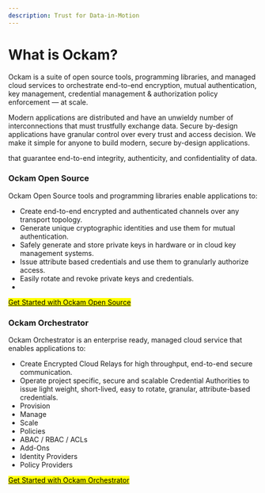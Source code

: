 ```yaml
---
description: Trust for Data-in-Motion
---
```


# What is Ockam?

Ockam is a suite of open source tools, programming libraries, and managed cloud services to orchestrate end-to-end encryption, mutual authentication, key management, credential management & authorization policy enforcement — at scale.

Modern applications are distributed and have an unwieldy number of interconnections that must trustfully exchange data. Secure by-design applications have granular control over every trust and access decision. We make it simple for anyone to build modern, secure by-design applications.

that guarantee end-to-end integrity, authenticity, and confidentiality of data.

### Ockam Open Source

Ockam Open Source tools and programming libraries enable applications to:

* Create end-to-end encrypted and authenticated channels over any transport topology.
* Generate unique cryptographic identities and use them for mutual authentication.
* Safely generate and store private keys in hardware or in cloud key management systems.
* Issue attribute based credentials and use them to granularly authorize access.
* Easily rotate and revoke private keys and credentials.
*

<mark style="background-color:yellow;"></mark>[<mark style="background-color:yellow;">Get Started with Ockam Open Source</mark>](get-started/)<mark style="background-color:yellow;"></mark>

### Ockam Orchestrator

Ockam Orchestrator is an enterprise ready, managed cloud service that enables applications to:

* Create Encrypted Cloud Relays for high throughput, end-to-end secure communication.
* Operate project specific, secure and scalable Credential Authorities to issue light weight, short-lived, easy to rotate, granular, attribute-based credentials.
* Provision
* Manage
* Scale
* Policies
* ABAC / RBAC / ACLs
* Add-Ons
* Identity Providers
* Policy Providers

<mark style="background-color:yellow;"></mark>[<mark style="background-color:yellow;">Get Started with Ockam Orchestrator</mark>](orchestrator/get-started.md)<mark style="background-color:yellow;"></mark>
